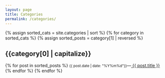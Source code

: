 ```yaml
---
layout: page
title: Categories
permalink: /categories/
---
```

{% assign sorted_cats = site.categories | sort %}
{% for category in sorted_cats %}
{% assign sorted_posts = category[1] | reversed %}
<h2 id="{{category[0] | uri_escape | downcase }}">{{category[0] | capitalize}}</h2>
  {% for post in sorted_posts %}
 	<small>{{ post.date | date: "%Y%m%d"}}</small>&mdash;<a href="{{ site.url }}{{ site.baseurl }}{{  post.url }}"> {{ post.title }}</a><br>
  {% endfor %}
{% endfor %}
